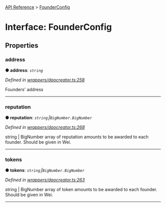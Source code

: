 [API Reference](../README.md) > [FounderConfig](../interfaces/FounderConfig.md)



# Interface: FounderConfig


## Properties
<a id="address"></a>

###  address

**●  address**:  *`string`* 

*Defined in [wrappers/daocreator.ts:258](https://github.com/daostack/arc.js/blob/42de6847/lib/wrappers/daocreator.ts#L258)*



Founders' address




___

<a id="reputation"></a>

###  reputation

**●  reputation**:  *`string`⎮`BigNumber.BigNumber`* 

*Defined in [wrappers/daocreator.ts:268](https://github.com/daostack/arc.js/blob/42de6847/lib/wrappers/daocreator.ts#L268)*



string | BigNumber array of reputation amounts to be awarded to each founder. Should be given in Wei.




___

<a id="tokens"></a>

###  tokens

**●  tokens**:  *`string`⎮`BigNumber.BigNumber`* 

*Defined in [wrappers/daocreator.ts:263](https://github.com/daostack/arc.js/blob/42de6847/lib/wrappers/daocreator.ts#L263)*



string | BigNumber array of token amounts to be awarded to each founder. Should be given in Wei.




___


